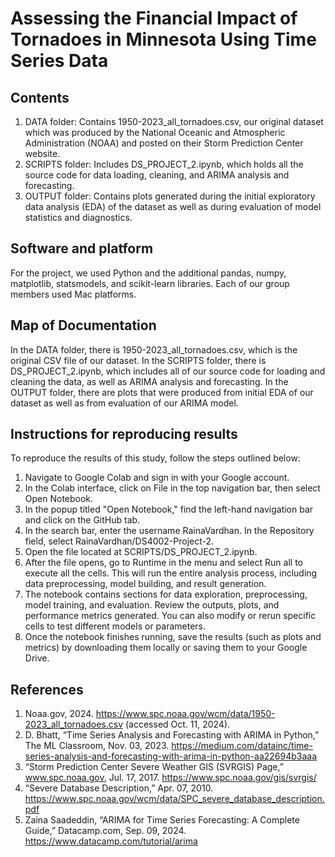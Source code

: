 # Assessing the Financial Impact of Tornadoes in Minnesota Using Time Series Data

## Contents
1. DATA folder: Contains 1950-2023_all_tornadoes.csv, our original dataset which was produced by the National Oceanic and Atmospheric Administration (NOAA) and posted on their Storm Prediction Center website.
2. SCRIPTS folder: Includes DS_PROJECT_2.ipynb, which holds all the source code for data loading, cleaning, and ARIMA analysis and forecasting.
3. OUTPUT folder: Contains plots generated during the initial exploratory data analysis (EDA) of the dataset as well as during evaluation of model statistics and diagnostics.

## Software and platform
For the project, we used Python and the additional pandas, numpy, matplotlib, statsmodels, and scikit-learn libraries. Each of our group members used Mac platforms.

## Map of Documentation
In the DATA folder, there is 1950-2023_all_tornadoes.csv, which is the original CSV file of our dataset. In the SCRIPTS folder, there is DS_PROJECT_2.ipynb, which includes all of our source code for loading and cleaning the data, as well as ARIMA analysis and forecasting. In the OUTPUT folder, there are plots that were produced from initial EDA of our dataset as well as from evaluation of our ARIMA model.


## Instructions for reproducing results
To reproduce the results of this study, follow the steps outlined below:

1. Navigate to Google Colab and sign in with your Google account.
2. In the Colab interface, click on File in the top navigation bar, then select Open Notebook.
3. In the popup titled "Open Notebook," find the left-hand navigation bar and click on the GitHub tab.
4. In the search bar, enter the username RainaVardhan. In the Repository field, select RainaVardhan/DS4002-Project-2.
5. Open the file located at SCRIPTS/DS_PROJECT_2.ipynb.
6. After the file opens, go to Runtime in the menu and select Run all to execute all the cells. This will run the entire analysis process, including data preprocessing, model building, and result generation.
7. The notebook contains sections for data exploration, preprocessing, model training, and evaluation. Review the outputs, plots, and performance metrics generated. You can also modify or rerun specific cells to test different models or parameters.
8.  Once the notebook finishes running, save the results (such as plots and metrics) by downloading them locally or saving them to your Google Drive.


## References
1. Noaa.gov, 2024. https://www.spc.noaa.gov/wcm/data/1950-2023_all_tornadoes.csv (accessed Oct. 11, 2024).
2. D. Bhatt, “Time Series Analysis and Forecasting with ARIMA in Python,” The ML Classroom, Nov. 03, 2023. https://medium.com/datainc/time-series-analysis-and-forecasting-with-arima-in-python-aa22694b3aaa 
3. “Storm Prediction Center Severe Weather GIS (SVRGIS) Page,” www.spc.noaa.gov, Jul. 17, 2017. https://www.spc.noaa.gov/gis/svrgis/ 
4. “Severe Database Description,” Apr. 07, 2010. https://www.spc.noaa.gov/wcm/data/SPC_severe_database_description.pdf
5. Zaina Saadeddin, “ARIMA for Time Series Forecasting: A Complete Guide,” Datacamp.com, Sep. 09, 2024. https://www.datacamp.com/tutorial/arima
